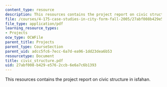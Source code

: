```yaml
---
content_type: resource
description: This resources contains the project report on civic structure in isfahan.
file: /courses/4-175-case-studies-in-city-form-fall-2005/27abf008b429e5762ccb6e6a7c6b1393_civic_structure.pdf
file_type: application/pdf
learning_resource_types:
- Projects
ocw_type: OCWFile
parent_title: Projects
parent_type: CourseSection
parent_uid: adcc5fc6-7ecc-6a7d-ea96-1dd23dea6b53
resourcetype: Document
title: civic_structure.pdf
uid: 27abf008-b429-e576-2ccb-6e6a7c6b1393
---
```

This resources contains the project report on civic structure in isfahan.

